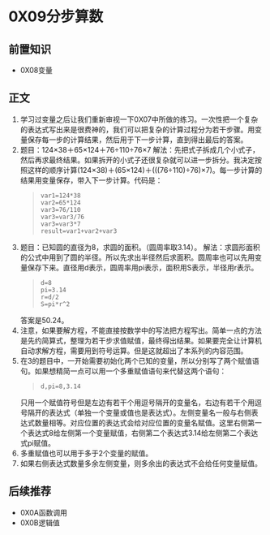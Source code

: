 # 0X09分步算数
## 前置知识
* 0X08变量
## 正文
1. 学习过变量之后让我们重新审视一下0X07中所做的练习。一次性把一个复杂的表达式写出来是很费神的，我们可以把复杂的计算过程分为若干步骤。用变量保存每一步的计算结果，然后用于下一步计算，直到得出最后的答案。
2. 题目：124×38＋65×124＋76÷110÷76×7
    解法：先把式子拆成几个小式子，然后再求最终结果。如果拆开的小式子还很复杂就可以进一步拆分。我决定按照这样的顺序计算(124×38)＋(65×124)＋(((76÷110)÷76)×7)。每一步计算的结果用变量保存，带入下一步计算。代码是：
    >```
    >var1=124*38
    >var2=65*124
    >var3=76/110
    >var3=var3/76
    >var3=var3*7
    >result=var1+var2+var3
    >```
3. 题目：已知圆的直径为8，求圆的面积。（圆周率取3.14）。
    解法：求圆形面积的公式中用到了圆的半径。所以先求出半径然后求面积。圆周率也可以先用变量保存下来。直径用d表示，圆周率用pi表示，面积用S表示，半径用r表示。
    >```
    >d=8
    >pi=3.14
    >r=d/2
    >S=pi*r^2
    >```
    答案是50.24。
4. 注意，如果要解方程，不能直接按数学中的写法把方程写出。简单一点的方法是先约简算式，整理为若干步求值赋值，最终得出结果。如果要完全让计算机自动求解方程，需要用到符号运算。但是这就超出了本系列的内容范围。
5. 在3的题目中，一开始需要初始化两个已知的变量，所以分别写了两个赋值语句。如果想精简一点可以用一个多重赋值语句来代替这两个语句：
    >```
    >d,pi=8,3.14
    >```
    只用一个赋值符号但是左边有若干个用逗号隔开的变量名，右边有若干个用逗号隔开的表达式（单独一个变量或值也是表达式）。左侧变量名一般与右侧表达式数量相等。对应位置的表达式会给对应位置的变量名赋值。这里右侧第一个表达式8给左侧第一个变量赋值，右侧第二个表达式3.14给左侧第二个表达式pi赋值。
6. 多重赋值也可以用于多于2个变量的赋值。
7. 如果右侧表达式数量多余左侧变量，则多余出的表达式不会给任何变量赋值。
## 后续推荐
* 0X0A函数调用
* 0X0B逻辑值
